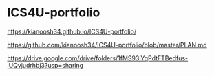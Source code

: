 # ICS4U-portfolio

https://kianoosh34.github.io/ICS4U-portfolio/

https://github.com/kianoosh34/ICS4U-portfolio/blob/master/PLAN.md

https://drive.google.com/drive/folders/1fMS93lYqPdtFTBedfus-lUQvjudrhbj3?usp=sharing
